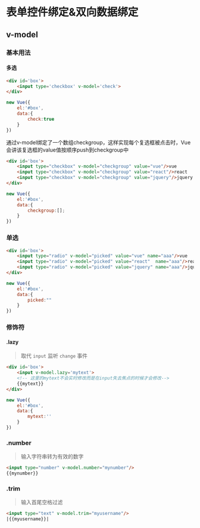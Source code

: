 # 表单控件绑定&双向数据绑定

## v-model

### 基本用法

#### 多选

```html
<div id='box'>
    <input type='checkbox' v-model='check'>
</div>
```

```js
new Vue({
    el:'#box',
    data:{
        check:true
    }
})
```

通过v-model绑定了一个数组checkgroup，这样实现每个复选框被点击时，Vue会讲该复选框的value值按顺序push到checkgroup中

```html
<div id='box'>
	<input type="checkbox" v-model="checkgroup" value="vue"/>vue
	<input type="checkbox" v-model="checkgroup" value="react"/>react
	<input type="checkbox" v-model="checkgroup" value="jquery"/>jquery
</div>
```

```js
new Vue({
    el:'#box',
    data:{
        checkgroup:[];
    }
})
```



### 单选

```html
<div id='box'>
    <input type="radio" v-model="picked" value="vue" name="aaa"/>vue
	<input type="radio" v-model="picked" value="react" 	name="aaa"/>react
	<input type="radio" v-model="picked" value="jquery" name="aaa"/>jquery
</div>
```

```js
new Vue({
    el:'#box',
    data:{
        picked:""
    }
})
```



### 修饰符

#### .lazy

> 取代 `input` 监听 `change` 事件

```html
<div id='box'>
    <input v-model.lazy='mytext'>
    <!-- 这里的mytext不会实时修改而是在input失去焦点的时候才会修改-->
    {{mytext}} 
</div>
```

```js
new Vue({
    el:'#box',
    data:{
        mytext:''
    }
})
```



### .number

> 输入字符串转为有效的数字

```html
<input type="number" v-model.number="mynumber"/>
{{mynumber}}
```



### .trim

>  输入首尾空格过滤

```html
<input type="text" v-model.trim="myusername"/>
|{{myusername}}|  
```

